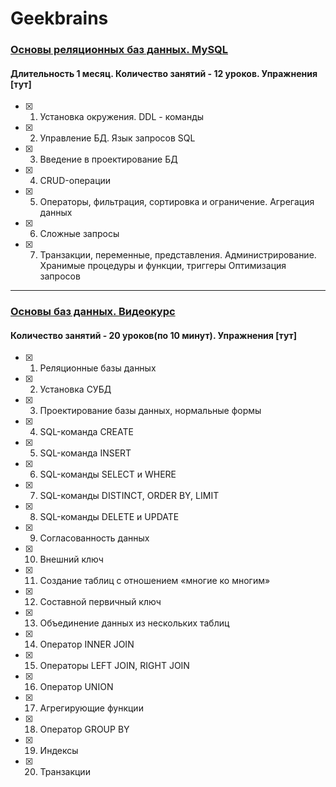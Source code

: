 # Geekbrains 
### [Основы реляционных баз данных. MySQL](https://geekbrains.ru/courses/690)
#### Длительность 1 месяц. Количество занятий - 12 уроков. Упражнения [тут]
- [x] 1. Установка окружения. DDL - команды
- [x] 2. Управление БД. Язык запросов SQL
- [x] 3. Введение в проектирование БД
- [x] 4. CRUD-операции
- [x] 5. Операторы, фильтрация, сортировка и ограничение. Агрегация данных
- [x] 6. Сложные запросы
- [x] 7. Транзакции, переменные, представления. Администрирование. Хранимые процедуры и функции, триггеры Оптимизация запросов

***
### [Основы баз данных. Видеокурс](https://geekbrains.ru/courses/196)
#### Количество занятий - 20 уроков(по 10 минут). Упражнения [тут]

- [x] 1. Реляционные базы данных
- [x] 2. Установка СУБД
- [x] 3. Проектирование базы данных, нормальные формы
- [x] 4. SQL-команда CREATE
- [x] 5. SQL-команда INSERT
- [x] 6. SQL-команды SELECT и WHERE
- [x] 7. SQL-команды DISTINCT, ORDER BY, LIMIT
- [x] 8. SQL-команды DELETE и UPDATE
- [x] 9. Согласованность данных
- [x] 10. Внешний ключ
- [x] 11. Создание таблиц с отношением «многие ко многим»
- [x] 12. Составной первичный ключ
- [x] 13. Объединение данных из нескольких таблиц
- [x] 14. Оператор INNER JOIN
- [x] 15. Операторы LEFT JOIN, RIGHT JOIN
- [x] 16. Оператор UNION
- [x] 17. Агрегирующие функции
- [x] 18. Оператор GROUP BY
- [x] 19. Индексы
- [x] 20. Транзакции
